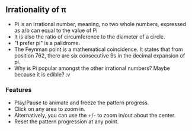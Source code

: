 ## Irrationality of π

- Pi is an irrational number, meaning, no two whole numbers, expressed as a/b can equal to the value of Pi
- It is also the ratio of circumference to the diameter of a circle.
- "I prefer pi" is a palidrome.
- The Feynman point is a mathematical coincidence. It states that from position 762, there are six consecutive 9s in the decimal expansion of pi.
- Why is Pi popular amongst the other irrational numbers? Maybe because it is edible? :v

### Features

- Play/Pause to animate and freeze the pattern progress.
- Click on any area to zoom in.
- Alternatively, you can use the +/- to zoom in/out about the center.
- Reset the pattern progression at any point.
